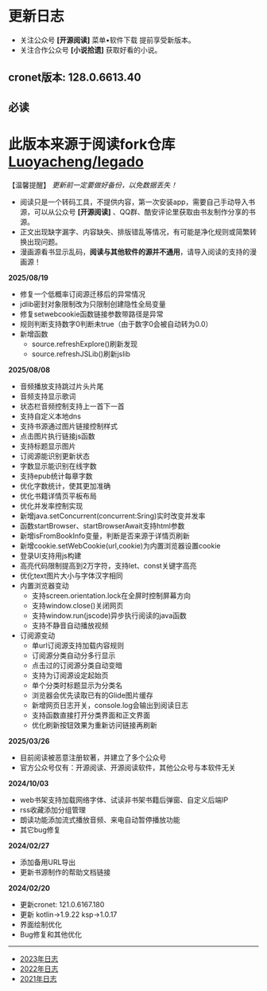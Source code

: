 # 更新日志

* 关注公众号 **[开源阅读]** 菜单•软件下载 提前享受新版本。
* 关注合作公众号 **[小说拾遗]** 获取好看的小说。

## cronet版本: 128.0.6613.40

## **必读**
# 此版本来源于阅读fork仓库 [Luoyacheng/legado](https://github.com/Luoyacheng/legado)
【温馨提醒】 *更新前一定要做好备份，以免数据丢失！*

* 阅读只是一个转码工具，不提供内容，第一次安装app，需要自己手动导入书源，可以从公众号 **[开源阅读]**
  、QQ群、酷安评论里获取由书友制作分享的书源。
* 正文出现缺字漏字、内容缺失、排版错乱等情况，有可能是净化规则或简繁转换出现问题。
* 漫画源看书显示乱码，**阅读与其他软件的源并不通用**，请导入阅读的支持的漫画源！

**2025/08/19**
* 修复一个低概率订阅源迁移后的异常情况
* jdlib密封对象限制改为只限制创建隐性全局变量
* 修复setwebcookie函数链接参数带路径是异常
* 规则判断支持数字0判断未true（由于数字0会被自动转为0.0）
* 新增函数
  - source.refreshExplore()刷新发现
  - source.refreshJSLib()刷新jslib

**2025/08/08**
* 音频播放支持跳过片头片尾
* 音频支持显示歌词
* 状态栏音频控制支持上一首下一首
* 支持自定义本地dns
* 支持书源通过图片链接控制样式
* 点击图片执行链接js函数
* 支持标题显示图片
* 订阅源能识别更新状态
* 字数显示能识别在线字数
* 支持epub统计每章字数
* 优化字数统计，使其更加准确
* 优化书籍详情页平板布局
* 优化并发率控制实现
* 新增java.setConcurrent(concurrent:Sring)实时改变并发率
* 函数startBrowser、startBrowserAwait支持html参数
* 新增isFromBookInfo变量，判断是否来源于详情页刷新
* 新增cookie.setWebCookie(url,cookie)为内置浏览器设置cookie
* 登录UI支持用js构建
* 高亮代码限制提高到2万字符，支持let、const关键字高亮
* 优化text图片大小与字体汉字相同
* 内置浏览器变动
  - 支持screen.orientation.lock在全屏时控制屏幕方向
  - 支持window.close()关闭网页
  - 支持window.run(jscode)异步执行阅读的java函数
  - 支持不静音自动播放视频
* 订阅源变动
  - 单url订阅源支持加载内容规则
  - 订阅源分类自动分多行显示
  - 点击过的订阅源分类自动变暗
  - 支持为订阅源设定起始页
  - 单个分类时标题显示为分类名
  - 浏览器会优先读取已有的Glide图片缓存
  - 新增网页日志开关，console.log会输出到阅读日志
  - 支持函数直接打开分类界面和正文界面
  - 优化刷新按钮效果为重新访问链接再刷新

**2025/03/26**
* 目前阅读被恶意注册软著，并建立了多个公众号
* 官方公众号仅有：开源阅读、开源阅读软件，其他公众号与本软件无关

**2024/10/03**
* web书架支持加载网络字体、试读非书架书籍后弹窗、自定义后端IP
* rss收藏添加分组管理
* 朗读功能添加流式播放音频、来电自动暂停播放功能
* 其它bug修复

**2024/02/27**
* 添加备用URL导出
* 更新书源制作的帮助文档链接

**2024/02/20**
* 更新cronet: 121.0.6167.180
* 更新 kotlin->1.9.22 ksp->1.0.17
* 界面绘制优化
* Bug修复和其他优化

----

* [2023年日志](https://github.com/gedoor/legado/blob/record2023/app/src/main/assets/updateLog.md)
* [2022年日志](https://github.com/gedoor/legado/blob/record2022/app/src/main/assets/updateLog.md)
* [2021年日志](https://github.com/gedoor/legado/blob/record2021/app/src/main/assets/updateLog.md)
